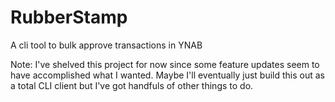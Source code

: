 # RubberStamp
A cli tool to bulk approve transactions in YNAB

Note: I've shelved this project for now since some feature updates seem to have accomplished what I wanted. Maybe I'll eventually just build this out as a total CLI client but I've got handfuls of other things to do. 
